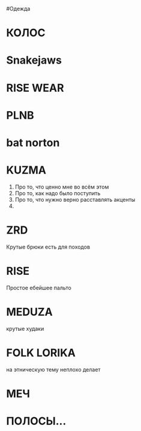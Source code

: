 #Одежда
# КОЛОС

# Snakejaws

# RISE WEAR

# PLNB

# bat norton

# KUZMA

1. Про то, что ценно мне во всём этом
2. Про то, как надо было поступить
3. Про то, что нужно верно расставлять акценты
4. 

# ZRD
Крутые брюки есть для походов

# RISE
Простое ебейшее пальто

# MEDUZA

крутые худаки

# FOLK LORIKA

на этническую тему неплохо делает

# МЕЧ


# ПОЛОСЫ...